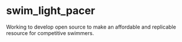 # swim_light_pacer
Working to develop open source to make an affordable and replicable resource for competitive swimmers.
